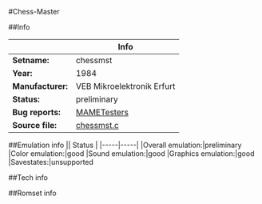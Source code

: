 #Chess-Master

##Info

||Info|
|-----|-----|
|**Setname:**|chessmst
|**Year:**|1984
|**Manufacturer:**|VEB Mikroelektronik Erfurt
|**Status:**|preliminary
|**Bug reports:**|[MAMETesters](http://mametesters.org/view_all_set.php?type=1&temporary=y&search=chessmst.c)
|**Source file:**|[chessmst.c](https://github.com/mamedev/mame/blob/master/src/mess/drivers/chessmst.c)

##Emulation info
|| Status |
|-----|-----|
|Overall emulation:|preliminary
|Color emulation:|good
|Sound emulation:|good
|Graphics emulation:|good
|Savestates:|unsupported

##Tech info

##Romset info

<!--- START OF EDITED COMMENT DO NOT TOUCH TEXT ABOVE-->
